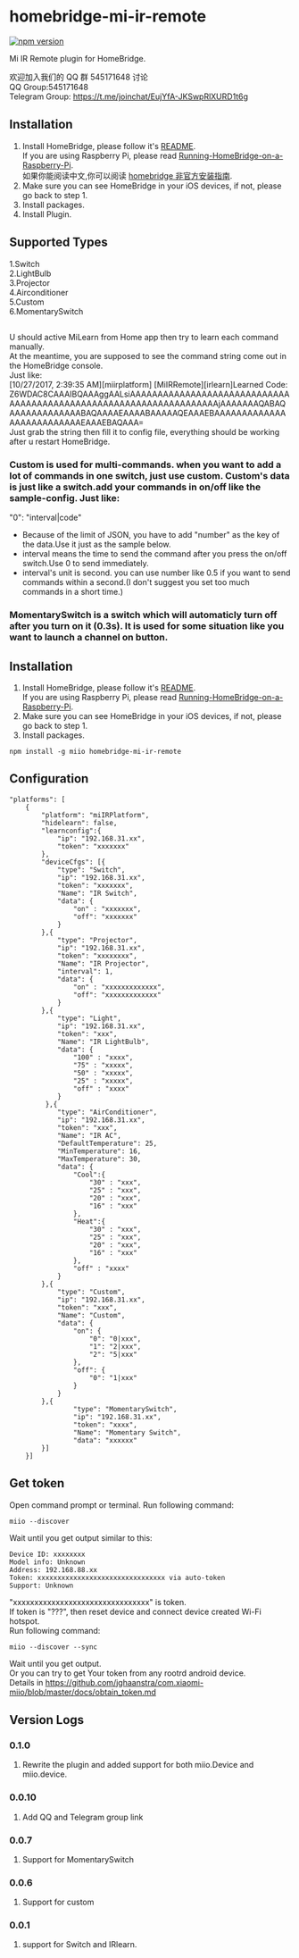 # homebridge-mi-ir-remote

[![npm version](https://badge.fury.io/js/homebridge-mi-ir-remote.svg)](https://badge.fury.io/js/homebridge-mi-ir-remote)

Mi IR Remote plugin for HomeBridge.

欢迎加入我们的 QQ 群 545171648 讨论  
QQ Group:545171648  
Telegram Group: https://t.me/joinchat/EujYfA-JKSwpRlXURD1t6g

## Installation

1. Install HomeBridge, please follow it's [README](https://github.com/nfarina/homebridge/blob/master/README.md).  
   If you are using Raspberry Pi, please read [Running-HomeBridge-on-a-Raspberry-Pi](https://github.com/nfarina/homebridge/wiki/Running-HomeBridge-on-a-Raspberry-Pi).  
   如果你能阅读中文,你可以阅读 [homebridge 非官方安装指南](https://homekit.loli.ren).
2. Make sure you can see HomeBridge in your iOS devices, if not, please go back to step 1.
3. Install packages.
4. Install Plugin.

## Supported Types

1.Switch  
2.LightBulb  
3.Projector  
4.Airconditioner  
5.Custom  
6.MomentarySwitch

##

U should active MiLearn from Home app then try to learn each command manually.  
At the meantime, you are supposed to see the command string come out in the HomeBridge console.  
Just like:  
[10/27/2017, 2:39:35 AM][miirplatform] [MiIRRemote][irlearn]Learned Code: Z6WDAC8CAAAIBQAAAggAALsiAAAAAAAAAAAAAAAAAAAAAAAAAAAAAAAAAAAAAAAAAAAAAAAAAAAAAAAAAAAAAAAAAAAjAAAAAAAQABAQAAAAAAAAAAAAABAQAAAAEAAAABAAAAAQEAAAEBAAAAAAAAAAAAAAAAAAAAAAAAAAEAAAEBAQAAA=  
Just grab the string then fill it to config file, everything should be working after u restart HomeBridge.

### Custom is used for multi-commands. when you want to add a lot of commands in one switch, just use custom. Custom's data is just like a switch.add your commands in on/off like the sample-config. Just like:

"0": "interval|code"

- Because of the limit of JSON, you have to add "number" as the key of the data.Use it just as the sample below.
- interval means the time to send the command after you press the on/off switch.Use 0 to send immediately.
- interval's unit is second. you can use number like 0.5 if you want to send commands within a second.(I don't suggest you set too much commands in a short time.)

### MomentarySwitch is a switch which will automaticly turn off after you turn on it (0.3s). It is used for some situation like you want to launch a channel on button.

## Installation

1. Install HomeBridge, please follow it's [README](https://github.com/nfarina/homebridge/blob/master/README.md).  
   If you are using Raspberry Pi, please read [Running-HomeBridge-on-a-Raspberry-Pi](https://github.com/nfarina/homebridge/wiki/Running-HomeBridge-on-a-Raspberry-Pi).
2. Make sure you can see HomeBridge in your iOS devices, if not, please go back to step 1.
3. Install packages.

```
npm install -g miio homebridge-mi-ir-remote
```

## Configuration

```
"platforms": [
    {
        "platform": "miIRPlatform",
        "hidelearn": false,
        "learnconfig":{
            "ip": "192.168.31.xx",
            "token": "xxxxxxx"
        },
        "deviceCfgs": [{
            "type": "Switch",
            "ip": "192.168.31.xx",
            "token": "xxxxxxx",
            "Name": "IR Switch",
            "data": {
                "on" : "xxxxxxx",
                "off": "xxxxxxx"
            }
        },{
            "type": "Projector",
            "ip": "192.168.31.xx",
            "token": "xxxxxxxx",
            "Name": "IR Projector",
            "interval": 1,
            "data": {
                "on" : "xxxxxxxxxxxxx",
                "off": "xxxxxxxxxxxxx"
            }
        },{
            "type": "Light",
            "ip": "192.168.31.xx",
            "token": "xxx",
            "Name": "IR LightBulb",
            "data": {
                "100" : "xxxx",
                "75" : "xxxxx",
                "50" : "xxxxx",
                "25" : "xxxxx",
                "off" : "xxxx"
            }
         },{
            "type": "AirConditioner",
            "ip": "192.168.31.xx",
            "token": "xxx",
            "Name": "IR AC",
            "DefaultTemperature": 25,
            "MinTemperature": 16,
            "MaxTemperature": 30,
            "data": {
                "Cool":{
                    "30" : "xxx",
                    "25" : "xxx",
                    "20" : "xxx",
                    "16" : "xxx"
                },
                "Heat":{
                    "30" : "xxx",
                    "25" : "xxx",
                    "20" : "xxx",
                    "16" : "xxx"
                },
                "off" : "xxxx"
            }
        },{
            "type": "Custom",
            "ip": "192.168.31.xx",
            "token": "xxx",
            "Name": "Custom",
            "data": {
                "on": {
                    "0": "0|xxx",
                    "1": "2|xxx",
                    "2": "5|xxx"
                },
                "off": {
                    "0": "1|xxx"
                }
            }
        },{
                "type": "MomentarySwitch",
                "ip": "192.168.31.xx",
                "token": "xxxx",
                "Name": "Momentary Switch",
                "data": "xxxxxx"
        }]
    }]
```

## Get token

Open command prompt or terminal. Run following command:

```
miio --discover
```

Wait until you get output similar to this:

```
Device ID: xxxxxxxx
Model info: Unknown
Address: 192.168.88.xx
Token: xxxxxxxxxxxxxxxxxxxxxxxxxxxxxxxx via auto-token
Support: Unknown
```

"xxxxxxxxxxxxxxxxxxxxxxxxxxxxxxxx" is token.  
If token is "???", then reset device and connect device created Wi-Fi hotspot.  
Run following command:

```
miio --discover --sync
```

Wait until you get output.  
Or you can try to get Your token from any rootrd android device.  
Details in https://github.com/jghaanstra/com.xiaomi-miio/blob/master/docs/obtain_token.md

## Version Logs

### 0.1.0

1. Rewrite the plugin and added support for both miio.Device and miio.device.

### 0.0.10

1. Add QQ and Telegram group link

### 0.0.7

1. Support for MomentarySwitch

### 0.0.6

1. Support for custom

### 0.0.1

1. support for Switch and IRlearn.
